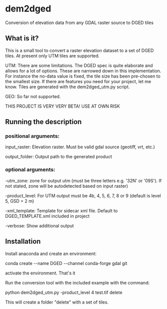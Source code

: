 # dem2dged

Conversion of elevation data from any GDAL raster source to DGED tiles
## What is it?

This is a small tool to convert a raster elevation dataset to a set of DGED tiles. At present only UTM tiles are supported.

UTM: There are some limitations. The DGED spec is quite elaborate and allows for a lot of options. These are narrowed down in this implementation. For instance the no-data value is fixed, the tile size has been pre-chosen to the smallest size. If there are features you need for your project, let me know. Tiles are generated with the dem2dged_utm.py script.

GEO: So far not supported.

THIS PROJECT IS VERY VERY BETA! USE AT OWN RISK

## Running the description

### positional arguments:

input_raster: Elevation raster. Must be valid gdal source (geotiff, vrt, etc.)

output_folder: Output path to the generated product

### optional arguments:
  -utm_zone: zone for output utm (must be three letters e.g. '32N' or '09S'). If not stated, zone will be autodetected based on input raster)

  -product_level: For UTM output must be 4b, 4, 5, 6, 7, 8 or 9 (default is level 5, GSD = 2 m)

  -xml_template: Template for sidecar xml file. Default to DGED_TEMPLATE.xml included in project

  -verbose: Show additional output



## Installation

Install anaconda and create an environment:

conda create --name DGED --channel conda-forge gdal git

activate the environment. That's it

Run the conversion tool with the included example with the command:

python dem2dged_utm.py -product_level 4 test.tif delete

This will create a folder "delete" with a set of tiles.
